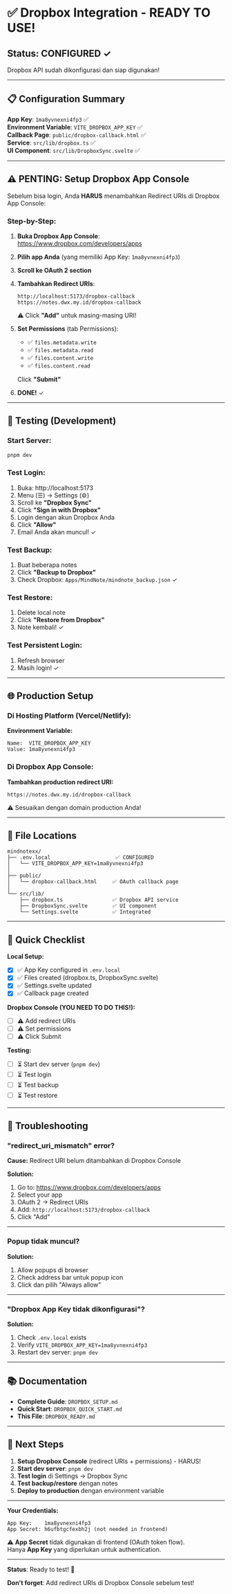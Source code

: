 # ✅ Dropbox Integration - READY TO USE!

## Status: CONFIGURED ✓

Dropbox API sudah dikonfigurasi dan siap digunakan!

---

## 📋 Configuration Summary

**App Key**: `1ma8yvnexni4fp3` ✅  
**Environment Variable**: `VITE_DROPBOX_APP_KEY` ✅  
**Callback Page**: `public/dropbox-callback.html` ✅  
**Service**: `src/lib/dropbox.ts` ✅  
**UI Component**: `src/lib/DropboxSync.svelte` ✅

---

## ⚠️ PENTING: Setup Dropbox App Console

Sebelum bisa login, Anda **HARUS** menambahkan Redirect URIs di Dropbox App Console:

### Step-by-Step:

1. **Buka Dropbox App Console**:  
   https://www.dropbox.com/developers/apps

2. **Pilih app Anda** (yang memiliki App Key: `1ma8yvnexni4fp3`)

3. **Scroll ke OAuth 2 section**

4. **Tambahkan Redirect URIs**:
   ```
   http://localhost:5173/dropbox-callback
   https://notes.dwx.my.id/dropbox-callback
   ```
   
   ⚠️ Click **"Add"** untuk masing-masing URI!

5. **Set Permissions** (tab Permissions):
   - ✅ `files.metadata.write`
   - ✅ `files.metadata.read`
   - ✅ `files.content.write`
   - ✅ `files.content.read`
   
   Click **"Submit"**

6. **DONE!** ✓

---

## 🚀 Testing (Development)

### Start Server:
```bash
pnpm dev
```

### Test Login:
1. Buka: http://localhost:5173
2. Menu (☰) → Settings (⚙️)
3. Scroll ke **"Dropbox Sync"**
4. Click **"Sign in with Dropbox"**
5. Login dengan akun Dropbox Anda
6. Click **"Allow"**
7. Email Anda akan muncul! ✓

### Test Backup:
1. Buat beberapa notes
2. Click **"Backup to Dropbox"**
3. Check Dropbox: `Apps/MindNote/mindnote_backup.json` ✓

### Test Restore:
1. Delete local note
2. Click **"Restore from Dropbox"**
3. Note kembali! ✓

### Test Persistent Login:
1. Refresh browser
2. Masih login! ✓

---

## 🌐 Production Setup

### Di Hosting Platform (Vercel/Netlify):

**Environment Variable:**
```
Name:  VITE_DROPBOX_APP_KEY
Value: 1ma8yvnexni4fp3
```

### Di Dropbox App Console:

**Tambahkan production redirect URI:**
```
https://notes.dwx.my.id/dropbox-callback
```

⚠️ Sesuaikan dengan domain production Anda!

---

## 📂 File Locations

```
mindnotexx/
├── .env.local                     ✅ CONFIGURED
│   └── VITE_DROPBOX_APP_KEY=1ma8yvnexni4fp3
│
├── public/
│   └── dropbox-callback.html     ✅ OAuth callback page
│
└── src/lib/
    ├── dropbox.ts                ✅ Dropbox API service
    ├── DropboxSync.svelte        ✅ UI component
    └── Settings.svelte           ✅ Integrated
```

---

## 🎯 Quick Checklist

**Local Setup:**
- [x] ✅ App Key configured in `.env.local`
- [x] ✅ Files created (dropbox.ts, DropboxSync.svelte)
- [x] ✅ Settings.svelte updated
- [x] ✅ Callback page created

**Dropbox Console (YOU NEED TO DO THIS!):**
- [ ] ⚠️ Add redirect URIs
- [ ] ⚠️ Set permissions
- [ ] ⚠️ Click Submit

**Testing:**
- [ ] ⏳ Start dev server (`pnpm dev`)
- [ ] ⏳ Test login
- [ ] ⏳ Test backup
- [ ] ⏳ Test restore

---

## 🔴 Troubleshooting

### "redirect_uri_mismatch" error?

**Cause:** Redirect URI belum ditambahkan di Dropbox Console

**Solution:**
1. Go to: https://www.dropbox.com/developers/apps
2. Select your app
3. OAuth 2 → Redirect URIs
4. Add: `http://localhost:5173/dropbox-callback`
5. Click "Add"

---

### Popup tidak muncul?

**Solution:**
1. Allow popups di browser
2. Check address bar untuk popup icon
3. Click dan pilih "Always allow"

---

### "Dropbox App Key tidak dikonfigurasi"?

**Solution:**
1. Check `.env.local` exists
2. Verify `VITE_DROPBOX_APP_KEY=1ma8yvnexni4fp3`
3. Restart dev server: `pnpm dev`

---

## 📚 Documentation

- **Complete Guide**: `DROPBOX_SETUP.md`
- **Quick Start**: `DROPBOX_QUICK_START.md`
- **This File**: `DROPBOX_READY.md`

---

## 🎊 Next Steps

1. **Setup Dropbox Console** (redirect URIs + permissions) - HARUS!
2. **Start dev server**: `pnpm dev`
3. **Test login** di Settings → Dropbox Sync
4. **Test backup/restore** dengan notes
5. **Deploy to production** dengan environment variable

---

**Your Credentials:**
```
App Key:    1ma8yvnexni4fp3
App Secret: h6ufbtgcfexbh2j (not needed in frontend)
```

⚠️ **App Secret** tidak digunakan di frontend (OAuth token flow).  
Hanya **App Key** yang diperlukan untuk authentication.

---

**Status**: Ready to test! 🚀

**Don't forget**: Add redirect URIs di Dropbox Console sebelum test!
